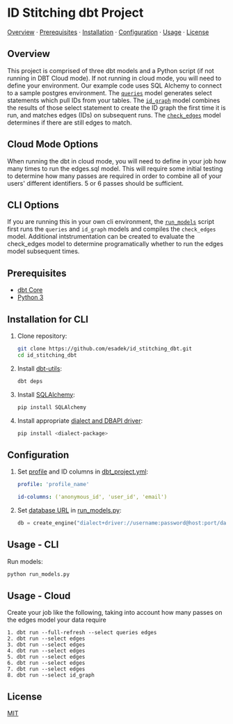 # ID Stitching dbt Project

[Overview](#overview) · [Prerequisites](#prerequisites) · [Installation](#installation) · [Configuration](#configuration) · [Usage](#usage) · [License](#license)

## Overview

This project is comprised of three dbt models and a Python script (if not running in DBT Cloud mode).   If not running in cloud mode, you will need to define your environment.  Our example code uses SQL Alchemy to connect to a sample postgres environment.  The [`queries`](models/queries.sql) model generates select statements which pull IDs from your tables. The [`id_graph`](models/id_graph.sql) model combines the results of those select statement to create the ID graph the first time it is run, and matches edges (IDs) on subsequent runs. The [`check_edges`](models/check_edges.sql) model determines if there are still edges to match. 

## Cloud Mode Options
When running the dbt in cloud mode, you will need to define in your job how many times to run the edges.sql model.  This will require some initial testing to determine how many passes are required in order to combine all of your users' different identifiers.  5 or 6 passes should be sufficient.

## CLI Options
If you are running this in your own cli environment, the [`run_models`](run_models.py) script first runs the `queries` and `id_graph` models and compiles the `check_edges` model.  Additional intstrumentation can be created to evaluate the check_edges model to determine programatically whether to run the edges model subsequent times.

## Prerequisites

- [dbt Core](https://docs.getdbt.com/dbt-cli/install/overview)
- [Python 3](https://www.python.org/downloads/)

## Installation for CLI

1. Clone repository: 

    ```bash
    git clone https://github.com/esadek/id_stitching_dbt.git
    cd id_stitching_dbt
    ```

2. Install [dbt-utils](https://hub.getdbt.com/dbt-labs/dbt_utils/latest/):

    ```bash
    dbt deps
    ```

3. Install [SQLAlchemy](https://www.sqlalchemy.org/):

    ```bash
    pip install SQLAlchemy
    ```

4. Install appropriate [dialect and DBAPI driver](https://docs.sqlalchemy.org/en/14/dialects/index.html):

    ```bash
    pip install <dialect-package>
    ```

## Configuration

1. Set [profile](https://docs.getdbt.com/dbt-cli/configure-your-profile) and ID columns in [dbt_project.yml](dbt_project.yml):

    ```yaml
    profile: 'profile_name'
    ```

    ```yaml
    id-columns: ('anonymous_id', 'user_id', 'email')
    ```

2. Set [database URL](https://docs.sqlalchemy.org/en/14/core/engines.html?highlight=url#database-urls) in [run_models.py](run_models.py):

    ```python
    db = create_engine("dialect+driver://username:password@host:port/database")
    ```

## Usage - CLI

Run models:

```bash
python run_models.py
```
## Usage - Cloud
Create your job like the following, taking into account how many passes on the edges model your data require
```
1. dbt run --full-refresh --select queries edges
2. dbt run --select edges
3. dbt run --select edges
4. dbt run --select edges
5. dbt run --select edges
6. dbt run --select edges
7. dbt run --select edges
8. dbt run --select id_graph
```


## License

[MIT](LICENSE)
